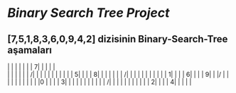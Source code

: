 # ***Binary Search Tree Project***

## [7,5,1,8,3,6,0,9,4,2] dizisinin Binary-Search-Tree aşamaları


|  |  |  |  |  |  | 7|  |  |  |  |  
|  |  |  |  |  | /|  | \|  |  |  | 
|  |  |  |  | 5|  |  |  | 8|  |  | 
|  |  |  | /|  | \|  |  |  | \|  | 
|  |  | 1|  |  |  | 6|  |  |  | 9|
|  |/ |  | \|  |  |  |  |  |  |  |
|0 |  |  |  | 3|  |  |  |  |  |  |
|  |  |  | /|  | \|  |  |  |  |  |
|  |  | 2|  |  |  | 4|  |  |  |  |